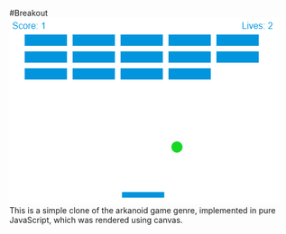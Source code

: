 #Breakout
![image](img/screenGame.png)\
This is a simple clone of the arkanoid game genre, implemented in pure JavaScript, which was rendered using canvas.